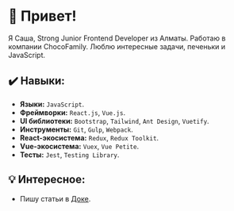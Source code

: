 
# 👋 Привет!

Я Саша, Strong Junior Frontend Developer из Алматы. Работаю в компании ChocoFamily. Люблю интересные задачи, печеньки и JavaScript.

## ✔️ Навыки:
- **Языки:** `JavaScript`.
- **Фреймворки:** `React.js`, `Vue.js`.
- **UI библиотеки:** `Bootstrap`, `Tailwind`, `Ant Design`, `Vuetify`.
- **Инструменты:** `Git`, `Gulp`, `Webpack`. 
- **React-экосистема:** `Redux`, `Redux Toolkit`.
- **Vue-экосистема:** `Vuex`, `Vue Petite`. 
- **Тесты:** `Jest`, `Testing Library`.

## 💡 Интересное:
- Пишу статьи в [Доке](https://doka.guide/people/punkmachine/).
